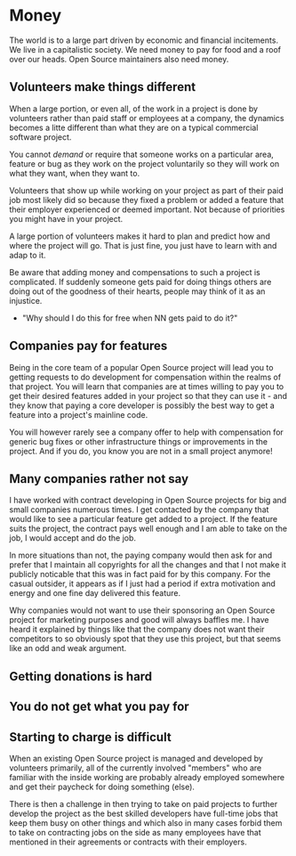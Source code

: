 # Money

The world is to a large part driven by economic and financial incitements. We
live in a capitalistic society. We need money to pay for food and a roof over
our heads. Open Source maintainers also need money.

## Volunteers make things different

When a large portion, or even all, of the work in a project is done by
volunteers rather than paid staff or employees at a company, the dynamics
becomes a litte different than what they are on a typical commercial software
project.

You cannot *demand* or require that someone works on a particular area,
feature or bug as they work on the project voluntarily so they will work on
what they want, when they want to.

Volunteers that show up while working on your project as part of their paid
job most likely did so because they fixed a problem or added a feature that
their employer experienced or deemed important. Not because of priorities you
might have in your project.

A large portion of volunteers makes it hard to plan and predict how and where
the project will go. That is just fine, you just have to learn with and adap
to it.

Be aware that adding money and compensations to such a project is complicated.
If suddenly someone gets paid for doing things others are doing out of the
goodness of their hearts, people may think of it as an injustice.

- "Why should I do this for free when NN gets paid to do it?"

## Companies pay for features

Being in the core team of a popular Open Source project will lead you to
getting requests to do development for compensation within the realms of that
project. You will learn that companies are at times willing to pay you to get
their desired features added in your project so that they can use it - and
they know that paying a core developer is possibly the best way to get a
feature into a project's mainline code.

You will however rarely see a company offer to help with compensation for
generic bug fixes or other infrastructure things or improvements in the
project. And if you do, you know you are not in a small project anymore!

## Many companies rather not say

I have worked with contract developing in Open Source projects for big and
small companies numerous times. I get contacted by the company that would like
to see a particular feature get added to a project. If the feature suits the
project, the contract pays well enough and I am able to take on the job, I
would accept and do the job.

In more situations than not, the paying company would then ask for and prefer
that I maintain all copyrights for all the changes and that I not make it
publicly noticable that this was in fact paid for by this company. For the
casual outsider, it appears as if I just had a period if extra motivation and
energy and one fine day delivered this feature.

Why companies would not want to use their sponsoring an Open Source project
for marketing purposes and good will always baffles me. I have heard it
explained by things like that the company does not want their competitors to
so obviously spot that they use this project, but that seems like an odd and
weak argument.

## Getting donations is hard

## You do not get what you pay for

## Starting to charge is difficult

When an existing Open Source project is managed and developed by volunteers
primarily, all of the currently involved "members" who are familiar with the
inside working are probably already employed somewhere and get their paycheck
for doing something (else).

There is then a challenge in then trying to take on paid projects to further
develop the project as the best skilled developers have full-time jobs that
keep them busy on other things and which also in many cases forbid them to
take on contracting jobs on the side as many employees have that mentioned in
their agreements or contracts with their employers.
